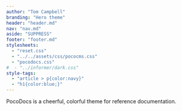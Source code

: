 ```yaml
---
author: "Tom Campbell"
branding: "Hero theme"
header: "header.md"
nav: "nav.md"
aside: "SUPPRESS" 
footer: "footer.md"
stylesheets:
  - "reset.css"
  - "../../assets/css/pococms.css"
  - "pocodocs.css"
#  - "../informer/dark.css"
style-tags:
  - "article > p{color:navy}"
  - "h1{color:blue;}"
---
```


PocoDocs is a cheerful, colorful theme for reference documentation.
